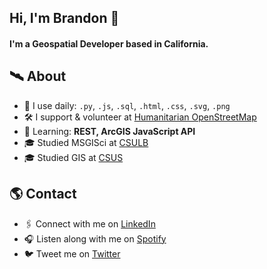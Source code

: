 ## Hi, I'm Brandon 👋

#### I'm a Geospatial Developer based in California.

## 🛰 About
- 🧰 I use daily: `.py`, `.js`,  `.sql`, `.html`, `.css`, `.svg`, `.png`
- 🛠 I support & volunteer at <a href="https://www.hotosm.org"/>Humanitarian OpenStreetMap</a>
- 🌱 Learning: **REST, ArcGIS JavaScript API**
- 🎓 Studied MSGISci at <a href="https://www.csulb.edu"/>CSULB</a>
- 🎓 Studied GIS at <a href="https://www.csus.edu"/>CSUS</a>

## 🌎 Contact
- 🖇 Connect with me on <a href="https://www.linkedin.com/in/brandonjgeo/">LinkedIn</a>
- 🎧 Listen along with me on <a href="https://open.spotify.com/user/brandonjgeo">Spotify</a>
- 🐦 Tweet me on <a href="https://twitter.com/brandonjgeo/">Twitter</a>


